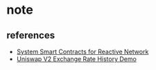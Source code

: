 # note

## references

- [System Smart Contracts for Reactive Network](https://github.com/Reactive-Network/hackathon/tree/423fb488bd7c7296d791f51493c1eec59584c27f)
- [Uniswap V2 Exchange Rate History Demo](https://github.com/Reactive-Network/reactive-smart-contract-demos/tree/95c2fb41e68bc1e132b18268dd139689da20668f/src/demos/uniswap-v2-history)